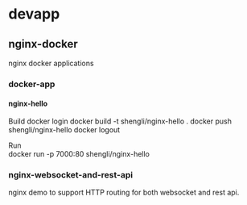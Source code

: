 # devapp
## nginx-docker
nginx docker applications

### docker-app
#### nginx-hello
Build
          docker login
          docker build -t shengli/nginx-hello .
          docker push shengli/nginx-hello
          docker logout

Run     
          docker run -p 7000:80 shengli/nginx-hello

### nginx-websocket-and-rest-api
nginx demo to support HTTP routing for both websocket and rest api.
